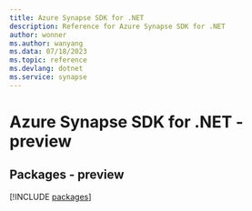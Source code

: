 ```yaml
---
title: Azure Synapse SDK for .NET
description: Reference for Azure Synapse SDK for .NET
author: wonner
ms.author: wanyang
ms.data: 07/18/2023
ms.topic: reference
ms.devlang: dotnet
ms.service: synapse
---
```

# Azure Synapse SDK for .NET - preview
## Packages - preview
[!INCLUDE [packages](synapse-index.md)]